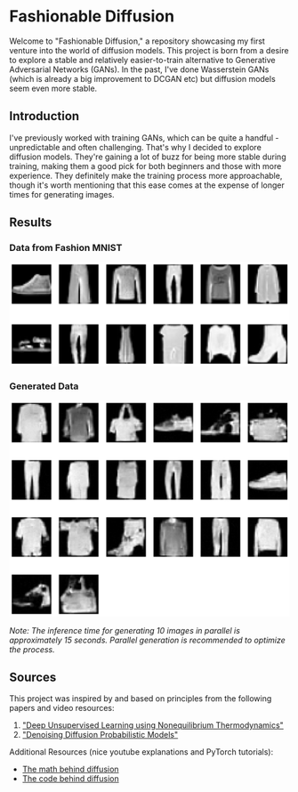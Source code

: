 # Fashionable Diffusion

Welcome to "Fashionable Diffusion," a repository showcasing my first venture into the world of diffusion models. This project is born from a desire to explore a stable and relatively easier-to-train alternative to Generative Adversarial Networks (GANs). In the past, I've done Wasserstein GANs (which is already a big improvement to DCGAN etc) but diffusion models seem even more stable.

## Introduction

I've previously worked with training GANs, which can be quite a handful - unpredictable and often challenging. That's why I decided to explore diffusion models. They're gaining a lot of buzz for being more stable during training, making them a good pick for both beginners and those with more experience. They definitely make the training process more approachable, though it's worth mentioning that this ease comes at the expense of longer times for generating images.

## Results

### Data from Fashion MNIST
![Original Data](data.png)

### Generated Data
![Generated Data](generated_.png)

*Note: The inference time for generating 10 images in parallel is approximately 15 seconds. Parallel generation is recommended to optimize the process.*

## Sources

This project was inspired by and based on principles from the following papers and video resources:

1. ["Deep Unsupervised Learning using Nonequilibrium Thermodynamics"](https://arxiv.org/abs/1503.03585)
2. ["Denoising Diffusion Probabilistic Models"](https://arxiv.org/abs/2006.11239)

Additional Resources (nice youtube explanations and PyTorch tutorials):
- [The math behind diffusion](https://www.youtube.com/watch?v=HoKDTa5jHvg)
- [The code behind diffusion](https://www.youtube.com/watch?v=a4Yfz2FxXiY)
